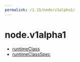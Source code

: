 ```yaml
---
permalink: /1.15/node/v1alpha1/
---
```


# node.v1alpha1



* [runtimeClass](runtimeClass.md)
* [runtimeClassSpec](runtimeClassSpec.md)